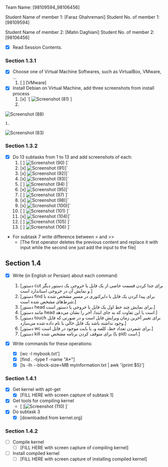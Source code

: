 Team Name: [98109594_98106456]

Student Name of member 1: [Faraz Ghahremani]
Student No. of member 1: [98109594]

Student Name of member 2: [Matin Daghiani]
Student No. of member 2: [98106456]

- [x] Read Session Contents.

### Section 1.3.1
- [x] Choose one of Virtual Machine Softwares, such as VirtualBox, VMware, ...
    1. [ ] [VMware]
- [x] Install Debian on Virtual Machine, add three screenshots from install process
    1. [x] `[
![Screenshot (81)](https://user-images.githubusercontent.com/61347405/222904617-1ab3114a-bd34-4d56-8435-52736159dcfe.png)
]
    1. 
![Screenshot (88)](https://user-images.githubusercontent.com/61347405/222906861-d83a7f7b-74b3-4017-8774-28a6dc28a3eb.png)

    1.
![Screenshot (83)](https://user-images.githubusercontent.com/61347405/222904716-2794b437-ad81-4288-b5f2-01211484b8ca.png)

### Section 1.3.2

- [x] Do 13 subtasks from 1 to 13 and add screenshots of each:
    1. [ ] 
![Screenshot (90)](https://user-images.githubusercontent.com/61347405/222905073-6be341e7-0e15-4b0d-bfe6-90ce74c83f83.png)
]`
    1. [x] ![Screenshot (91)](https://user-images.githubusercontent.com/61347405/222905182-4c3674ec-f5d4-4c4a-8c29-2aa640724a47.png)]`
    1. [x] ![Screenshot (92)](https://user-images.githubusercontent.com/61347405/222905490-0e2872c3-b953-407f-a20a-a24e2a70b7bb.png)]`
    1. [x] ![Screenshot (93)](https://user-images.githubusercontent.com/61347405/222905524-e320c086-6e12-4139-b001-288b32397020.png)]`
    1. [ ] 
![Screenshot (94)](https://user-images.githubusercontent.com/61347405/222905548-b864027a-497e-450a-8b27-0aa9871f4a91.png)
]`
    1. [x] ![Screenshot (95)](https://user-images.githubusercontent.com/61347405/222905570-bf157196-8f6e-47d8-b2e4-bc2f92404e75.png)]`
    1. [ ] 
![Screenshot (97)](https://user-images.githubusercontent.com/61347405/222905614-039a19e3-9d8b-4b01-aed4-c1177eb396d2.png)
]`
    1. [x] ![Screenshot (98)](https://user-images.githubusercontent.com/61347405/222905659-9bc7bf77-adaa-4c0f-8ca1-c7a201053d78.png)]`
    1. [x] ![Screenshot (100)](https://user-images.githubusercontent.com/61347405/222905691-6adfb389-5e6c-4cbd-bb74-c3fee60bf0c4.png)]`
    1. [ ] 
![Screenshot (101)](https://user-images.githubusercontent.com/61347405/222905731-03c4a1b1-6cba-49c8-be8e-136169b989f2.png)
]`
    1. [x] ![Screenshot (104)](https://user-images.githubusercontent.com/61347405/222905991-7eb777a1-e8e5-492b-8729-1e6b97734cfe.png)]`
    1. [ ] 
![Screenshot (105)](https://user-images.githubusercontent.com/61347405/222906165-8f1732df-f74d-4b4a-80a0-c7d4989b7070.png)
]`
    1. [ ] 
![Screenshot (106)](https://user-images.githubusercontent.com/61347405/222906377-243de1b0-92aa-4ab7-b3e7-2858b0610ab5.png)
]`

- For subtask 7 write difference between > and >>
    - [The first operator deletes the previous content and replace it with input while the second one just add the input to the file]

## Section 1.4 

- [x] Write (in English or Persian) about each command:
    1. [دستور cut برای جدا کردن قسمت خاصی از یک فایل یا خروجی یک دستور دیگر و نمایش آن در خروجی استاندارد است.]
    1. [دستور find برای پیدا کردن یک فایل یا دایرکتوری در مسیر مشخص شده با شرط‌های مشخص شده است.]
    1. [دستور head برای نمایش چند خط اول یک فایل یا خروجی یا دستور است.]
    1. [مانند دستور head است با این تفاوت که به جای ابتدا، آخر را نشان می‌دهد.]
    1. [دستور touch برای تغییر آخرین زمان ویرایش فایل است و در صورتی که فایل وجود نداشته باشد یک فایل خالی با نام داده شده می‌سازد.]
    1. [دستور wc برای شمردن تعداد خط، کلمه و، یا بایت موجود در فایل است.]
    1. [دستور kill برای متوقف کردن برنامه مشخص شده (با pid) است.]

- [x] Write commands for these operations:
    - [x] [wc -l mybook.txt']
    - [x] [find . -type f -name "A*"]
    - [x] [ls -lh --block-size=MB myinformation.txt  | awk '{print $5}']

### Section 1.4.1

- [x] Get kernel with apt-get
    - [x] [FILL HERE with screen capture of subtask 1]
- [x] Get tools for compiling kernel
    - [ ]![Screenshot (110)](https://user-images.githubusercontent.com/61347405/222917191-8fc7c0eb-7dcf-4e32-b335-4e33982ae7ac.png)
]`
- [x] Do subtask 3
    - [x] [downloaded from kernel.org]

### Section 1.4.2

- [ ] Compile kernel
    - [ ] [FILL HERE with screen capture of compiling kernel]

- [ ] Install compiled kernel
    - [ ] [FILL HERE with screen capture of installing compiled kernel]
